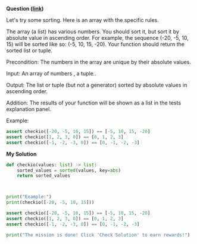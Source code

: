 **Question ([link](https://py.checkio.org/en/mission/absolute-sorting/))**

Let's try some sorting. Here is an array with the specific rules.

The array (a list) has various numbers. You should sort it, but sort it by absolute value in ascending order. For example, the sequence (-20, -5, 10, 15) will be sorted like so: (-5, 10, 15, -20). Your function should return the sorted list or tuple.

Precondition: The numbers in the array are unique by their absolute values.

Input: An array of numbers , a tuple..

Output: The list or tuple (but not a generator) sorted by absolute values in ascending order.

Addition: The results of your function will be shown as a list in the tests explanation panel.

Example:

```python
assert checkio([-20, -5, 10, 15]) == [-5, 10, 15, -20]
assert checkio([1, 2, 3, 0]) == [0, 1, 2, 3]
assert checkio([-1, -2, -3, 0]) == [0, -1, -2, -3]
```

**My Solution**

```python
def checkio(values: list) -> list:
    sorted_values = sorted(values, key=abs)
    return sorted_values



print("Example:")
print(checkio([-20, -5, 10, 15]))

assert checkio([-20, -5, 10, 15]) == [-5, 10, 15, -20]
assert checkio([1, 2, 3, 0]) == [0, 1, 2, 3]
assert checkio([-1, -2, -3, 0]) == [0, -1, -2, -3]

print("The mission is done! Click 'Check Solution' to earn rewards!")
